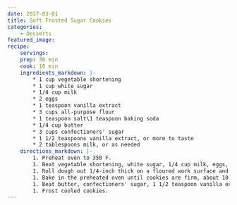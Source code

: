 ```yaml
---
date: 2017-03-01
title: Soft Frosted Sugar Cookies
categories:
    - Desserts
featured_image: 
recipe:
    servings: 
    prep: 30 min
    cook: 10 min
    ingredients_markdown: |-
        * 1 cup vegetable shortening
        * 1 cup white sugar
        * 1/4 cup milk
        * 2 eggs
        * 1 teaspoon vanilla extract
        * 3 cups all-purpose flour
        * 1 teaspoon salt\1 teaspoon baking soda
        * 1/4 cup butter
        * 3 cups confectioners' sugar
        * 1 1/2 teaspoons vanilla extract, or more to taste
        * 2 tablespoons milk, or as needed
    directions_markdown: |-
        1. Preheat oven to 350 F.
        1. Beat vegetable shortening, white sugar, 1/4 cup milk, eggs, and 1 teaspoon vanilla extract together in a bowl. Whisk flour, salt, and baking soda in a separate bowl. Slowly beat flour mixture into shortening mixture to make a smooth dough.
        1. Roll dough out 1/4-inch thick on a floured work surface and cut into shapes. Arrange cookies on baking sheets.
        1. Bake in the preheated oven until cookies are firm, about 10 minutes. Let cool.
        1. Beat butter, confectioners' sugar, 1 1/2 teaspoon vanilla extract, and 2 tablespoons milk in a bowl with an electric mixer on high speed until frosting is spreadable and slightly fluffy.
        1. Frost cooled cookies.
---
```

